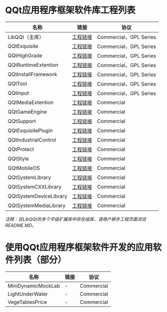 # QQt应用程序框架软件库工程列表  

|名称|链接|协议|
|----|----|----|
|LibQQt（主库）| [工程链接](https://gitee.com/drabel/LibQQt) |Commercial，GPL Series|
|QQtExquisite |[工程链接](https://gitee.com/drabel/QQtExquisite)|Commercial，GPL Series|
|QQtHighGrade|[工程链接](https://gitee.com/drabel/QQtHighGrade)|Commercial，GPL Series|
|QQtRuntimeExtention|[工程链接](https://gitee.com/drabel/QQtRuntimeExtention)|Commercial，GPL Series|
|QQtInstallFramework|[工程链接](https://gitee.com/drabel/QQtInstallFramework)|Commercial，GPL Series|
|QQtTool|[工程链接](https://gitee.com/drabel/QQtTool)|Commercial，GPL Series|
|QQtInput|[工程链接](https://gitee.com/drabel/QQtInput)|Commercial，GPL Series|
|QQtMediaExtention|[工程链接](https://gitee.com/drabel/QQtMediaExtention)|Commercial|
|QQtGameEngine|[工程链接](https://gitee.com/drabel/QQtGameEngine)|Commercial|
|QQtSupport|[工程链接](https://gitee.com/drabel/QQtSupport)|Commercial|
|QQtExquisitePlugin|[工程链接](https://gitee.com/drabel/QQtExquisitePlugin)|Commercial|
|QQtIndustrialControl|[工程链接](https://gitee.com/drabel/QQtIndustrialControl)|Commercial|
|QQtProtect|[工程链接](https://gitee.com/drabel/QQtProtect)|Commercial|
|QQtStyle|[工程链接](https://gitee.com/drabel/QQtStyle)|Commercial|
|QQtMobileOS|[工程链接](https://gitee.com/drabel/QQtMobileOS)|Commercial|
|QQtSystemLibrary|[工程链接](https://gitee.com/drabel/QQtSystemLibrary)|Commercial|
|QQtSystemCXXLibrary|[工程链接](https://gitee.com/drabel/QQtSystemCXXLibrary)|Commercial|
|QQtSystemDeviceLibrary|[工程链接](https://gitee.com/drabel/QQtSystemDeviceLibrary)|Commercial|
|QQtSystemMediaLibrary|[工程链接](https://gitee.com/drabel/QQtSystemMediaLibrary)|Commercial|

*注释：在LibQQt的多个平级扩展库中存在组库，请用户移步工程页面浏览README.MD。*  

# 使用QQt应用程序框架软件开发的应用软件列表（部分）  

|名称|链接|协议|
|----|----|----|
|MiniDynamicMockLab|-|Commercial|
|LightUnderWater|-|Commercial|
|VegeTablesPrice|-|Commercial|
